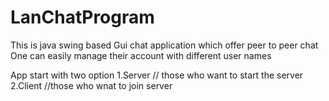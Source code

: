 # LanChatProgram

This is java swing based Gui chat application which offer peer to peer chat
One can easily manage their account with different user names

App start with two option 
   1.Server // those who want to start the server 
   2.Client //those who wnat to join server
